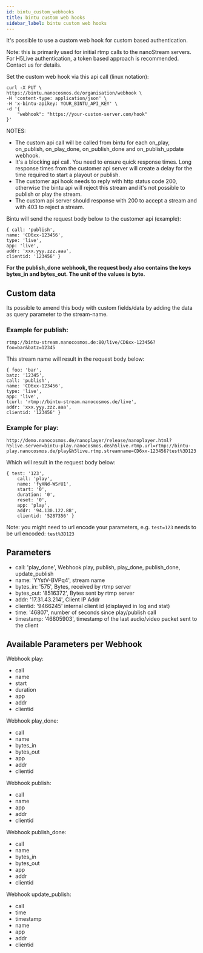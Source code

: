 ```yaml
---
id: bintu_custom_webhooks
title: bintu custom web hooks
sidebar_label: bintu custom web hooks
---
```


It's possible to use a custom web hook for custom based authentication. 

Note: this is primarily used for initial rtmp calls to the nanoStream servers.
For H5Live authentication, a token based approach is recommended. Contact us for details.

Set the custom web hook via this api call (linux notation): 

```
curl -X PUT \
https://bintu.nanocosmos.de/organisation/webhook \
-H 'content-type: application/json' \
-H 'x-bintu-apikey: YOUR_BINTU_API_KEY' \
-d '{
    "webhook": "https://your-custom-server.com/hook"
}'
```


NOTES:

- The custom api call will be called from bintu for each on\_play, on\_publish, on\_play\_done, on\_publish\_done and on\_publish\_update webhook. 
- It's a blocking api call. You need to ensure quick response times. Long response times from the customer api server will create a delay for the time required to start a playout or publish. 
- The customer api hook needs to reply with http status code 200, otherwise the bintu api will reject this stream and it's not possible to publish or play the stream. 
- The custom api server should response with 200 to accept a stream and with 403 to reject a stream.

Bintu will send the request body below to the customer api (example):

```
{ call: 'publish',
name: 'CD6xx-123456',
type: 'live',
app: 'live',
addr: 'xxx.yyy.zzz.aaa',
clientid: '123456' }
```

**For the publish\_done webhook, the request body also contains the keys bytes\_in and bytes\_out. The unit of the values is byte.**

## Custom data

Its possible to amend this body with custom fields/data by adding the data as query parameter to the stream-name.

### Example for publish:

`rtmp://bintu-stream.nanocosmos.de:80/live/CD6xx-123456?foo=bar&batz=12345`

This stream name will result in the request body below:


    { foo: 'bar',
    batz: '12345',
    call: 'publish',
    name: 'CD6xx-123456',
    type: 'live',
    app: 'live',
    tcurl: 'rtmp://bintu-stream.nanocosmos.de/live',
    addr: 'xxx.yyy.zzz.aaa',
    clientid: '123456' }
    

### Example for play:

`http://demo.nanocosmos.de/nanoplayer/release/nanoplayer.html?h5live.server=bintu-play.nanocosmos.de&h5live.rtmp.url=rtmp://bintu-play.nanocosmos.de/play&h5live.rtmp.streamname=CD6xx-123456?test%3D123`

Which will result in the request body below:

```
{ test: '123',
    call: 'play',
    name: 'fyXNd-WSrU1',
    start: '0',
    duration: '0',
    reset: '0',
    app: 'play',
    addr: '94.130.122.88',
    clientid: '5287356' }
```

Note: you might need to url encode your parameters, e.g. `test=123` needs to be url encoded: `test%3D123`

## Parameters

- call: 'play\_done',  Webhook play, publish, play\_done, publish\_done, update\_publish
- name: 'YYstV-BVPq4', stream name
- bytes\_in: '575', Bytes, received by rtmp server
- bytes\_out: '8516372', Bytes sent by rtmp server
- addr: '17.31.43.214', Client IP Addr
- clientid: '9466245' internal client id (displayed in log and stat)
- time: '46807', number of seconds since play/publish call
- timestamp: '46805903', timestamp of the last audio/video packet sent to the client

## Available Parameters per Webhook

Webhook play:

- call
- name
- start
- duration
- app
- addr
- clientid

Webhook play\_done:

- call
- name
- bytes\_in
- bytes\_out
- app
- addr
- clientid

Webhook publish:

- call
- name
- app
- addr
- clientid

Webhook publish\_done:

- call
- name
- bytes\_in
- bytes\_out
- app
- addr
- clientid

Webhook update\_publish:

- call
- time
- timestamp
- name
- app
- addr
- clientid

